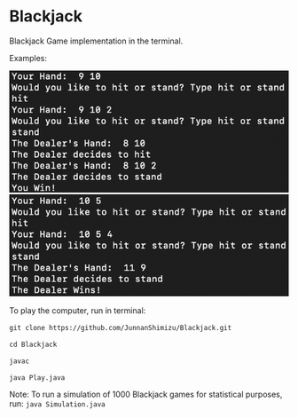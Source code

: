 # Blackjack
Blackjack Game implementation in the terminal.

Examples:

![](Blackjack_Player_Win.png)
![](Blackjack_Dealer_Win.png)

To play the computer, run in terminal:

```
git clone https://github.com/JunnanShimizu/Blackjack.git
```
```
cd Blackjack
```
```
javac
```
```
java Play.java
```
Note: To run a simulation of 1000 Blackjack games for statistical purposes, run: `java Simulation.java`
